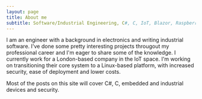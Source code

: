 ```yaml
---
layout: page
title: About me
subtitle: Software/Industrial Engineering, C#, C, IoT, Blazor, Raspberry Pi and other goodies :)
---
```


I am an engineer with a background in electronics and writing industrial software. I've done some pretty interesting projects througout my professional career and I'm eager to share some of the knowledge. I currently work for a London-based company in the IoT space. I'm working on transitioning their core system to a Linux-based platform, with increased security, ease of deployment and lower costs.

Most of the posts on this site will cover C#, C, embedded and industrial devices and security.